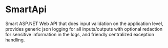 # SmartApi
Smart ASP.NET Web API that does input validation on the application level, provides generic json logging for all inputs/outputs with optional redaction for sensitive information in the logs, and friendly centralized exception handling.
